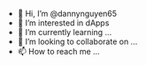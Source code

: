 - 👋 Hi, I’m @dannynguyen65   
- 👀 I’m interested in dApps
- 🌱 I’m currently learning ... 
- 💞️ I’m looking to collaborate on ...  
- 📫 How to reach me ...  
 
<!---
dannynguyen65/dannynguyen65 is a ✨ special ✨ repository because its `README.md` (this file) appears on your GitHub profile.
You can click the Preview link to take a look at your changes.
--->
